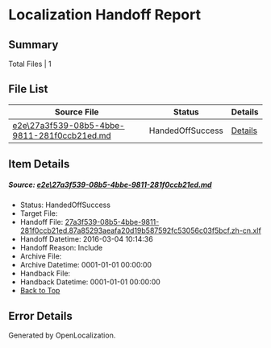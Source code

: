 # <a name='report-top'></a> Localization Handoff Report

## Summary
 Total Files | 1

## File List
 Source File | Status | Details 
 ----------- | ------ | ------- 
 [e2e\27a3f539-08b5-4bbe-9811-281f0ccb21ed.md](https://github.com/OpenLocalizationTest/oltest/blob/08f9d293455e23b711a31ad965e94b3afa43e835/e2e/27a3f539-08b5-4bbe-9811-281f0ccb21ed.md) | HandedOffSuccess | [Details](#d2a05254b7110bff1d6e2131f1a9504e704359f54)

## Item Details
##### <a name='d2a05254b7110bff1d6e2131f1a9504e704359f54'></a> Source: [e2e\27a3f539-08b5-4bbe-9811-281f0ccb21ed.md](https://github.com/OpenLocalizationTest/oltest/blob/08f9d293455e23b711a31ad965e94b3afa43e835/e2e/27a3f539-08b5-4bbe-9811-281f0ccb21ed.md)
* Status: HandedOffSuccess
* Target File: 
* Handoff File: [27a3f539-08b5-4bbe-9811-281f0ccb21ed.87a85293aeafa20d19b587592fc53056c03f5bcf.zh-cn.xlf](https://github.com/OpenLocalizationTestOrg/olhandoff/blob/a63c3cac7622a6c81553ee0a61f5fc8c99a49525/ol-handoff/OpenLocalizationTestOrg/oltest.zh-cn/qimu/ht/27a3f539-08b5-4bbe-9811-281f0ccb21ed.87a85293aeafa20d19b587592fc53056c03f5bcf.zh-cn.xlf)
* Handoff Datetime: 2016-03-04 10:14:36
* Handoff Reason: Include
* Archive File: 
* Archive Datetime: 0001-01-01 00:00:00
* Handback File: 
* Handback Datetime: 0001-01-01 00:00:00
* [Back to Top](#report-top)


## Error Details

Generated by OpenLocalization.
